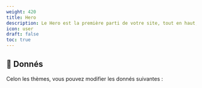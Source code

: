 ```yaml
---
weight: 420
title: Hero
description: Le Hero est la première parti de votre site, tout en haut, qui acroche vote "lecteur"
icon: user
draft: false
toc: true
---
```

## 🎲 Donnés
Celon les thèmes, vous pouvez modifier les donnés suivantes :